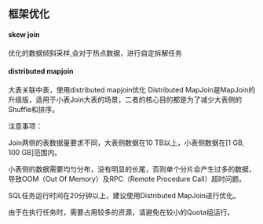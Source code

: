 ## 框架优化

#### skew join 

优化的数据倾斜采样,会对于热点数据，进行自定拆解任务

#### distributed mapjoin

大表关联中表，使用distributed mapjoin优化
Distributed MapJoin是MapJoin的升级版，适用于小表Join大表的场景，二者的核心目的都是为了减少大表侧的Shuffle和排序。

注意事项：

Join两侧的表数据量要求不同，大表侧数据在10 TB以上，小表侧数据在[1 GB, 100 GB]范围内。

小表侧的数据需要均匀分布，没有明显的长尾，否则单个分片会产生过多的数据，导致OOM（Out Of Memory）及RPC（Remote Procedure Call）超时问题。

SQL任务运行时间在20分钟以上，建议使用Distributed MapJoin进行优化。

由于在执行任务时，需要占用较多的资源，请避免在较小的Quota组运行。


